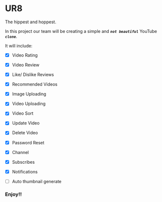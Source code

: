 # UR8
The hippest and hoppest.

In this project our team will be creating a simple and **_`not beautiful`_** YouTube **_`clone`_**.

It will include:
- [x] Video Rating
- [x] Video Review
- [x] Like/ Dislike Reviews
- [x] Recommended Videos
- [x] Image Uploading
- [x] Video Uploading
- [x] Video Sort
- [x] Update Video
- [x] Delete Video
- [x] Password Reset
- [x] Channel
- [x] Subscribes
- [x] Notifications
- [ ] Auto thumbnail generate


### Enjoy!!
